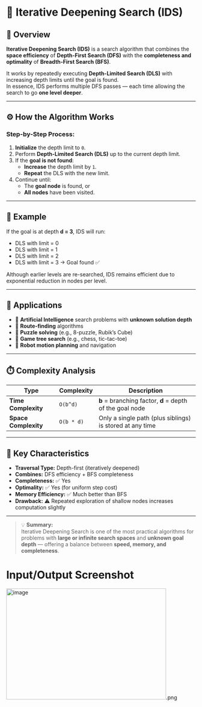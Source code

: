 # 🔁 Iterative Deepening Search (IDS)

## 🧠 Overview
**Iterative Deepening Search (IDS)** is a search algorithm that combines the **space efficiency** of **Depth-First Search (DFS)** with the **completeness and optimality** of **Breadth-First Search (BFS)**.  

It works by repeatedly executing **Depth-Limited Search (DLS)** with increasing depth limits until the goal is found.  
In essence, IDS performs multiple DFS passes — each time allowing the search to go **one level deeper**.

---

## ⚙️ How the Algorithm Works
### Step-by-Step Process:
1. **Initialize** the depth limit to `0`.  
2. Perform **Depth-Limited Search (DLS)** up to the current depth limit.  
3. If the **goal is not found**:
   - **Increase** the depth limit by `1`.  
   - **Repeat** the DLS with the new limit.  
4. Continue until:
   - The **goal node** is found, or  
   - **All nodes** have been visited.  

---

## 🧩 Example
If the goal is at depth **d = 3**, IDS will run:
- DLS with limit = 0  
- DLS with limit = 1  
- DLS with limit = 2  
- DLS with limit = 3 → Goal found ✅  

Although earlier levels are re-searched, IDS remains efficient due to exponential reduction in nodes per level.

---

## 🚀 Applications
- 🔹 **Artificial Intelligence** search problems with **unknown solution depth**  
- 🔹 **Route-finding** algorithms  
- 🔹 **Puzzle solving** (e.g., 8-puzzle, Rubik’s Cube)  
- 🔹 **Game tree search** (e.g., chess, tic-tac-toe)  
- 🔹 **Robot motion planning** and navigation  

---

## ⏱️ Complexity Analysis
| Type | Complexity | Description |
|------|-------------|-------------|
| **Time Complexity** | `O(b^d)` | **b** = branching factor, **d** = depth of the goal node |
| **Space Complexity** | `O(b * d)` | Only a single path (plus siblings) is stored at any time |

---

## 🧮 Key Characteristics
- **Traversal Type:** Depth-first (iteratively deepened)  
- **Combines:** DFS efficiency + BFS completeness  
- **Completeness:** ✅ Yes  
- **Optimality:** ✅ Yes (for uniform step cost)  
- **Memory Efficiency:** ✅ Much better than BFS  
- **Drawback:** ⚠️ Repeated exploration of shallow nodes increases computation slightly  

---

> 💡 **Summary:**  
> Iterative Deepening Search is one of the most practical algorithms for problems with **large or infinite search spaces** and **unknown goal depth** — offering a balance between **speed, memory, and completeness**.


# Input/Output Screenshot
<img width="425" height="295" alt="image" src="https://github.com/user-attachments/assets/11275f77-db97-4c7e-bc1c-fbe181a4dd40" />.png

